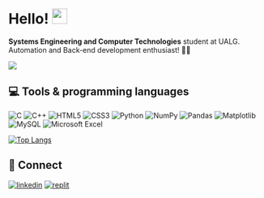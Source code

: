 # Hello! <img src = "https://raw.githubusercontent.com/MartinHeinz/MartinHeinz/master/wave.gif" width = 30px>
**Systems Engineering and Computer Technologies** student at UALG. Automation and Back-end development enthusiast! 👩‍💻

<img src= "https://media4.giphy.com/media/wwg1suUiTbCY8H8vIA/200w.gif?cid=6c09b952g2wjt37mhbuxl3ll4zrhpckicawxh2ullcprzyij&ep=v1_gifs_search&rid=200w.gif&ct=g">

## 💻 Tools & programming languages
![C](https://img.shields.io/badge/c-%2300599C.svg?style=for-the-badge&logo=c&logoColor=white)
![C++](https://img.shields.io/badge/c++-%2300599C.svg?style=for-the-badge&logo=c%2B%2B&logoColor=white)
![HTML5](https://img.shields.io/badge/html5-%23E34F26.svg?style=for-the-badge&logo=html5&logoColor=white)
![CSS3](https://img.shields.io/badge/css3-%231572B6.svg?style=for-the-badge&logo=css3&logoColor=white)
![Python](https://img.shields.io/badge/python-3670A0?style=for-the-badge&logo=python&logoColor=ffdd54)
![NumPy](https://img.shields.io/badge/numpy-%23013243.svg?style=for-the-badge&logo=numpy&logoColor=white)
![Pandas](https://img.shields.io/badge/pandas-%23150458.svg?style=for-the-badge&logo=pandas&logoColor=white)
![Matplotlib](https://img.shields.io/badge/Matplotlib-%23ffffff.svg?style=for-the-badge&logo=Matplotlib&logoColor=black)
![MySQL](https://img.shields.io/badge/mysql-4479A1.svg?style=for-the-badge&logo=mysql&logoColor=white)
![Microsoft Excel](https://img.shields.io/badge/Microsoft_Excel-217346?style=for-the-badge&logo=microsoft-excel&logoColor=white)

[![Top Langs](https://github-readme-stats.vercel.app/api/top-langs/?username=marianacondef&&hide=HTML,CSS,Dockerfile&layout=donut&hide_border=true&theme=vue)](https://github.com/marianacondef/github-readme-stats)

## 🔗 Connect

[![linkedin](https://img.shields.io/badge/linkedin-0A66C2?style=for-the-badge&logo=linkedin&logoColor=white)](https://www.linkedin.com/in/marianacondefidelis/)
[![replit](https://img.shields.io/badge/Replit-DD1200?style=for-the-badge&logo=Replit&logoColor=white)](https://replit.com/@MarianaConde1)
